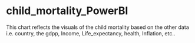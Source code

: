# child_mortality_PowerBI
This chart reflects the visuals of the child mortality based on the other data i.e. country, the gdpp, Income, Life_expectancy, health, Inflation, etc.. 
